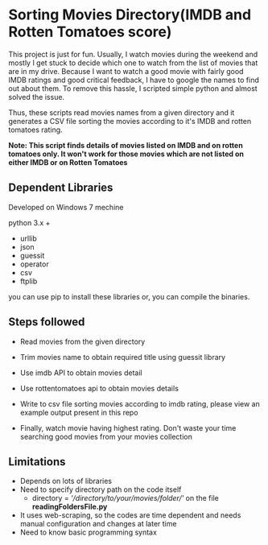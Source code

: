 # Sorting Movies Directory(IMDB and Rotten Tomatoes score)

This project is just for fun. Usually, I watch movies during the weekend and mostly I get stuck to decide which one to watch from the list of movies that are in my drive. Because I want to watch a good movie with fairly good IMDB ratings and good critical feedback, I have to google the names to find out about them. To remove this hassle, I scripted simple python and almost solved the issue. 

Thus, these scripts read movies names
from a given directory and it generates a CSV file sorting the movies according to it's IMDB and rotten tomatoes rating. 

**Note: This script finds details of movies listed on IMDB and on rotten tomatoes only. It won't work for those movies which are not listed on either IMDB or on Rotten Tomatoes**

## Dependent Libraries

Developed on Windows 7 mechine 

python 3.x +

- urllib
- json
- guessit
- operator
- csv 
- ftplib 

you can use pip to install these libraries or, you can compile the binaries.  
    
## Steps followed 
      
- Read movies from the given directory 
      
- Trim movies name to obtain required title using guessit library 
      
- Use imdb API to obtain movies detail 
      
- Use rottentomatoes api to obtain movies details
      
- Write to csv file sorting movies according to imdb rating, please view an example output present in this repo

- Finally, watch movie having highest rating. Don't waste your time searching good movies from your movies collection 
    

## Limitations
- Depends on lots of libraries
- Need to specify directory path on the code itself
    - directory = *'/directory/to/your/movies/folder/'* on the file **readingFoldersFile.py**
- It uses web-scraping, so the codes are time dependent and needs manual configuration and changes at later time
- Need to know basic programming syntax 


    

